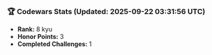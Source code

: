 ### 🏆 Codewars Stats (Updated: 2025-09-22 03:31:56 UTC)

- **Rank:** 8 kyu
- **Honor Points:** 3
- **Completed Challenges:** 1
